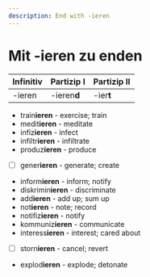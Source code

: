 ```yaml
---
description: End with -ieren
---
```


# Mit -ieren zu enden

| Infinitiv | Partizip I | Partizip II |
| :--- | :--- | :--- |
| -ieren | -ieren**d** | -ier**t** |

* train**ieren** - exercise; train
* medit**ieren** - meditate
* infiz**ieren** - infect
* infiltr**ieren** - infiltrate
* produz**ieren** - produce
* [ ] gener**ieren** - generate; create
* inform**ieren** - inform; notify
* diskrimin**ieren** - discriminate
* add**ieren** - add up; sum up
* not**ieren** - note; record
* notifiz**ieren** - notify
* kommuniz**ieren** - communicate
* interess**ieren** - interest; cared about
* [ ] storn**ieren** - cancel; revert
* explod**ieren** - explode; detonate


